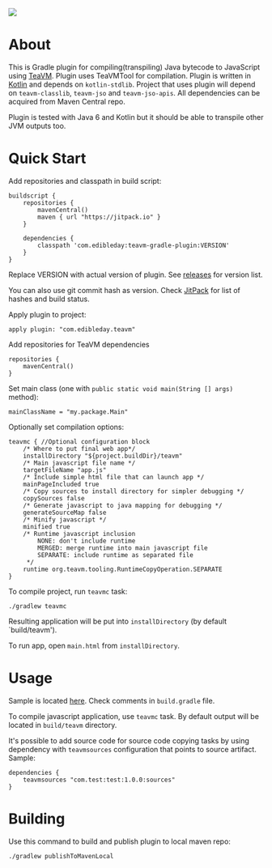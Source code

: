 [![](https://jitpack.io/v/com.edibleday/teavm-gradle-plugin.svg)](https://jitpack.io/#com.edibleday/teavm-gradle-plugin)

About
=====

This is Gradle plugin for compiling(transpiling) Java bytecode to JavaScript using [TeaVM](http://teavm.org/). Plugin uses TeaVMTool for compilation. Plugin is written in [Kotlin](http://kotlinlang.org/) and depends on `kotlin-stdlib`. Project that uses plugin will depend on `teavm-classlib`, `teavm-jso` and `teavm-jso-apis`. All dependencies can be acquired from Maven Central repo.

Plugin is tested with Java 6 and Kotlin but it should be able to transpile other JVM outputs too.

Quick Start
===========

Add repositories and classpath in build script:
```
buildscript {
    repositories {
        mavenCentral()
        maven { url "https://jitpack.io" }
    }

    dependencies {
        classpath 'com.edibleday:teavm-gradle-plugin:VERSION'
    }
}
```
Replace VERSION with actual version of plugin. See [releases](https://github.com/edibleday/teavm-gradle-plugin/releases) for version list.

You can also use git commit hash as version. Check [JitPack](https://jitpack.io/#com.edibleday/teavm-gradle-plugin) for list of hashes and build status.

Apply plugin to project:
```
apply plugin: "com.edibleday.teavm"
```

Add repositories for TeaVM dependencies
```
repositories {
    mavenCentral()
}
```

Set main class (one with `public static void main(String [] args)` method):
```
mainClassName = "my.package.Main"
```

Optionally set compilation options:
```
teavmc { //Optional configuration block
    /* Where to put final web app*/
    installDirectory "${project.buildDir}/teavm"
    /* Main javascript file name */
    targetFileName "app.js"
    /* Include simple html file that can launch app */
    mainPageIncluded true
    /* Copy sources to install directory for simpler debugging */
    copySources false
    /* Generate javascript to java mapping for debugging */
    generateSourceMap false
    /* Minify javascript */
    minified true
    /* Runtime javascript inclusion
        NONE: don't include runtime
        MERGED: merge runtime into main javascript file
        SEPARATE: include runtime as separated file
     */
    runtime org.teavm.tooling.RuntimeCopyOperation.SEPARATE
}
```

To compile project, run `teavmc` task:
```
./gradlew teavmc
```

Resulting application will be put into `installDirectory` (by default `build/teavm').

To run app, open `main.html` from `installDirectory`.

Usage
=====

Sample is located [here](https://github.com/edibleday/teavm-gradle-plugin-sample). Check comments in `build.gradle` file.

To compile javascript application, use `teavmc` task. By default output will be located in `build/teavm` directory.

It's possible to add source code for source code copying tasks by using dependency with `teavmsources` configuration that points to source artifact. Sample:

```
dependencies {
    teavmsources "com.test:test:1.0.0:sources"
}
```

Building
========

Use this command to build and publish plugin to local maven repo:

```
./gradlew publishToMavenLocal
```
